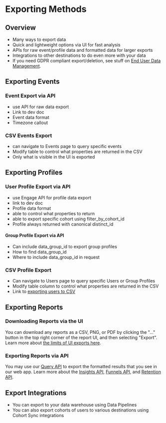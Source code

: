 # Exporting Methods

## Overview
- Many ways to export data
- Quick and lightweight options via UI for fast analysis
- APIs for raw event/profile data and formatted data for larger exports
- Integrations to other destinations to do even more with your data
- If you need GDPR compliant export/deletion, see stuff on [End User Data Management](/docs/privacy/end-user-data-management).

## Exporting Events
### Event Export via API
- use API for raw data export
- Link to dev doc
- Event data format
- Timezone callout

### CSV Events Export
- can navigate to Events page to query specific events
- Modify table to control what properties are returned in the CSV
- Only what is visible in the UI is exported

## Exporting Profiles
### User Profile Export via API

- use Engage API for profile data export
- link to dev doc
- Profile data format
- able to control what properties to return
- able to export specific cohort using filter_by_cohort_id
- Profile always returned with canonical distinct_id

#### Group Profile Export via API
- Can include data_group_id to export group profiles
- How to find data_group_id
- Where to include data_group_id in request

### CSV Profile Export

- Can navigate to Users page to query specific Users or Group Profiles
- Modify table column to control what properties are returned in the CSV
- Link to [exporting users to CSV](/docs/users/users-page#exporting-profiles-to-csv)

## Exporting Reports
### Downloading Reports via the UI
You can download any reports as a CSV, PNG, or PDF by clicking the "..." button in the top right corner of the report UI, and then selecting "Export". Learn more about [the limits of UI exports here](/docs/reports#limits-and-ordering).

### Exporting Reports via API
You may use our [Query API](https://developer.mixpanel.com/reference/query-api) to export the formatted results that you see in our web app. Learn more about the [Insights API](https://developer.mixpanel.com/reference/insights-query), [Funnels API](https://developer.mixpanel.com/reference/funnels-query), and [Retention API](https://developer.mixpanel.com/reference/retention-query).


## Export Integrations
- You can export to your data warehouse using Data Pipelines
- You can also export cohorts of users to various destinations using Cohort Sync integrations






